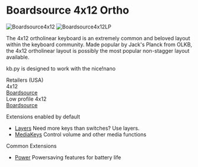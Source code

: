 # Boardsource 4x12 Ortho

![Boardsource4x12](https://boardsource.imgix.net/164c3388-5057-46c8-8fcd-82c58c7870ce.jpg?raw=true)
![Boardsource4x12LP](https://boardsource.imgix.net/c2108ea4-7d70-4327-b4b4-88c8191b1369.jpg?raw=true)

The 4x12 ortholinear keyboard is an extremely common and beloved layout within the keyboard community. Made popular by Jack's Planck from OLKB, the 4x12 ortholinear layout is possibly the most popular non-stagger layout available.  

kb.py is designed to work with the nice!nano  

Retailers (USA)  
4x12  
[Boardsource](https://boardsource.xyz/store/5ecb78d286879c9a0c22dafd )  
Low profile 4x12  
[Boardsource](https://boardsource.xyz/store/5ecb7dad86879c9a0c22db32)  

Extensions enabled by default  
- [Layers](https://github.com/KMKfw/kmk_firmware/tree/master/docs/layers.md) Need more keys than switches? Use layers.
- [MediaKeys](https://github.com/KMKfw/kmk_firmware/tree/master/docs/media_keys.md) Control volume and other media functions

Common Extensions
- [Power](https://github.com/KMKfw/kmk_firmware/tree/master/docs/power.md) Powersaving features for battery life
